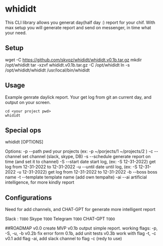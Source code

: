 # whididt
This CLI library allows you generat day(half day :) report for your chif.
With max setup you will generate report and send on messenger, in time what your need.

## Setup
wget -C https://github.com/skvoz/whididt/whididt.v0.1b.tar.gz
mkdir /opt/whididt
tar -xzvf whididt.v0.1b.tar.gz -C /opt/whididt
ln -s /opt/whididt/whididt /usr/local/bin/whididt

## Usage
Example genrate daylick report. Your get log from git an current day, and output on your screen. 
```
cd <your project pwd>
whididt 
```

## Special ops
whididt [OPTIONS] 

Options:
-p --path          pwd your projects (ex: -p ~/porjects/1 ~/projects/2 )
-c --channel       set channel (slack, skype, DB)
-s --schedule      generate report on time (and set it to channel)
-S --start         date start log, (ex: -S 12-31-2022) get log from 12-31-2022 to 12-31-2022
-u --until         date until log,  (ex: -S 12-31-2022 -u 12-31-2022) get log from 12-31-2022 to 12-31-2022
-b --boss          boss name
-t --template      template name (add own tempalte)
-ai --ai           artificial intelligence, for more kindly report

## Configurations 
Need for add channels, and CHAT-GPT for generate more intelligent report

Slack :
```TODO```
Skype
```TODO```
Telegram
```TODO```
CHAT-GPT
```TODO```

##ROADMAP
v0.0 create MVP
v0.1b output simple report. working flags: -p, -S, -u, -b
v0.2b fix error form 0.1b, add unit tests
v0.3b work with flag -t, -c
v0.1 add flag -ai, add slack channel to flag -c (redy to use)

